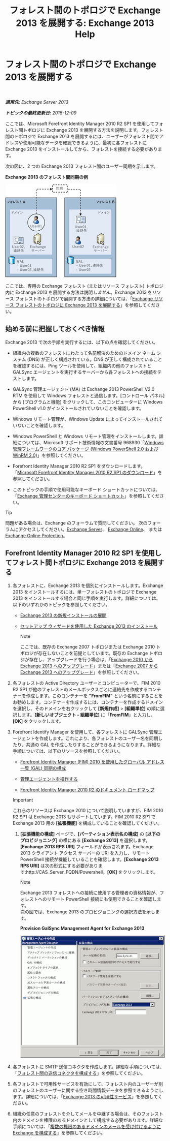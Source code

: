 ﻿---
title: 'フォレスト間のトポロジで Exchange 2013 を展開する: Exchange 2013 Help'
TOCTitle: フォレスト間のトポロジで Exchange 2013 を展開する
ms:assetid: 65be650f-d435-4f60-9ff0-5cb88a726abb
ms:mtpsurl: https://technet.microsoft.com/ja-jp/library/Aa998597(v=EXCHG.150)
ms:contentKeyID: 51407539
ms.date: 04/24/2018
mtps_version: v=EXCHG.150
ms.translationtype: HT
---

# フォレスト間のトポロジで Exchange 2013 を展開する

 

_**適用先:** Exchange Server 2013_

_**トピックの最終更新日:** 2016-12-09_

ここでは、Microsoft Forefront Identity Manager 2010 R2 SP1 を使用してフォレスト間トポロジに Exchange 2013 を展開する方法を説明します。フォレスト間のトポロジで Exchange 2013 を展開するには、ユーザーがフォレスト間でアドレスや使用可能なデータを確認できるように、最初に各フォレストに Exchange 2013 をインストールしてから、フォレストを接続する必要があります。

次の図に、2 つの Exchange 2013 フォレスト間のユーザー同期を示します。

**Exchange 2013 のフォレスト間同期の例**

![Exchange 2010 の複数のフォレストの例](images/Aa998597.df0ba5dd-cb96-4542-98bd-2a425defe317(EXCHG.150).gif "Exchange 2010 の複数のフォレストの例")

ここでは、専用の Exchange フォレスト (またはリソース フォレスト) トポロジ内に Exchange 2013 を展開する方法は説明*しません*。Exchange 2013 をリソース フォレストのトポロジで展開する方法の詳細については、「[Exchange リソース フォレストのトポロジに Exchange 2013 を展開する](deploy-exchange-2013-in-an-exchange-resource-forest-topology-exchange-2013-help.md)」を参照してください。

## 始める前に把握しておくべき情報

Exchange 2013 で次の手順を実行するには、以下の点を確認してください。

  - 組織内の複数のフォレストにわたって名前解決のためのドメイン ネーム システム (DNS) が正しく構成されている。DNS が正しく構成されていることを確認するには、Ping ツールを使用して、組織内の他のフォレストと GALSync エージェントを実行するサーバーから各フォレストへの接続をテストします。

  - GALSync 管理エージェント (MA) は Exchange 2013 PowerShell V2.0 RTM を使用して Windows フォレストと通信します。\[コントロール パネル\] から \[プログラムと機能\] をクリックして、このコンピューターに Windows PowerShell v1.0 がインストールされていないことを確認します。

  - Windows リモート管理が、Windows Update によってインストールされていないことを確認します。

  - Windows PowerShell と Windows リモート管理をインストールします。詳細については、Microsoft サポート技術情報の文書番号 968930「[Windows 管理フレームワークのコア パッケージ (Windows PowerShell 2.0 および WinRM 2.0)](http://go.microsoft.com/fwlink/p/?linkid=3052&kbid=968930)」を参照してください。

  - Forefront Identity Manager 2010 R2 SP1 をダウンロードします。「[Microsoft Forefront Identity Manager 2010 R2 SP1 のダウンロード](https://go.microsoft.com/fwlink/p/?linkid=279868)」を参照してください。

  - このトピックの手順で使用可能なキーボード ショートカットについては、「[Exchange 管理センターのキーボード ショートカット](keyboard-shortcuts-in-the-exchange-admin-center-exchange-online-protection-help.md)」を参照してください。


> [!TIP]
> 問題がある場合は、Exchange のフォーラムで質問してください。 次のフォーラムにアクセスしてください。<A href="https://go.microsoft.com/fwlink/p/?linkid=60612">Exchange Server</A>、 <A href="https://go.microsoft.com/fwlink/p/?linkid=267542">Exchange Online</A>、 または <A href="https://go.microsoft.com/fwlink/p/?linkid=285351">Exchange Online Protection</A>。



## Forefront Identity Manager 2010 R2 SP1 を使用してフォレスト間トポロジに Exchange 2013 を展開する

1.  各フォレストに、Exchange 2013 を個別にインストールします。Exchange 2013 をインストールするには、単一フォレストのトポロジで Exchange 2013 をインストールする場合と同じ手順を実行します。詳細については、以下のいずれかのトピックを参照してください。
    
      - [Exchange 2013 の新規インストールの展開](deploy-a-new-installation-of-exchange-2013-exchange-2013-help.md)
    
      - [セットアップ ウィザードを使用した Exchange 2013 のインストール](install-exchange-2013-using-the-setup-wizard-exchange-2013-help.md)
        

        > [!NOTE]
        > ここでは、既存の Exchange&nbsp;2007 トポロジまたは Exchange 2010 トポロジが存在しないことを前提としています。既存の Exchange トポロジが存在し、アップグレードを行う場合は、「<A href="upgrade-from-exchange-2010-to-exchange-2013-exchange-2013-help.md">Exchange 2010 から Exchange 2013 へのアップグレード</A>」または「<A href="upgrade-from-exchange-2007-to-exchange-2013-exchange-2013-help.md">Exchange 2007 から Exchange 2013 へのアップグレード</A>」を参照してください。



2.  各フォレストの Active Directory ユーザーとコンピューターで、FIM 2010 R2 SP1 が他のフォレストのメールボックスごとに連絡先を作成するコンテナーを作成します。このコンテナーを **"FromFIM"** という名前にすることをお勧めします。コンテナーを作成するには、コンテナーを作成するドメインを選択し、そのドメインを右クリックして **\[新規作成\]** \> **\[組織単位\]** の順に選択します。**\[新しいオブジェクト - 組織単位\]** に「**FromFIM**」と入力し、**\[OK\]** をクリックします。

3.  Forefront Identify Manager を使用して、各フォレストに GALSync 管理エージェントを作成します。これにより、各フォレストのユーザー名を同期したり、共通の GAL を作成したりすることができるようになります。詳細な手順については、以下のリソースを参照してください。
    
      - [Forefront Identity Manager (FIM) 2010 を使用したグローバル アドレス一覧 (GAL) 同期の構成](https://go.microsoft.com/fwlink/p/?linkid=279869)
    
      - [管理エージェントを操作する](https://go.microsoft.com/fwlink/p/?linkid=279870)
    
      - [Forefront Identity Manager 2010 R2 のドキュメント ロードマップ](https://go.microsoft.com/fwlink/p/?linkid=279871)
    

    > [!IMPORTANT]
    > これらのリソースは Exchange 2010 について説明していますが、FIM 2010 R2 SP1 は Exchange 2013 もサポートしています。FIM 2010 R2 SP1 で Exchange 2013 用の <STRONG>[拡張機能]</STRONG> を構成していることを確認してください。

    
    1.  **\[拡張機能の構成\]** ページで、**\[パーティション表示名の構成\]** の **\[以下のプロビジョニング\]** の横にある **\[Exchange 2013\]** を選択します。**\[Exchange 2013 RPS URI\]** フィールドが表示されます。Exchange 2013 クライアント アクセス サーバーの URI を入力し、リモート PowerShell 接続が機能していることを確認します。**\[Exchange 2013 RPS URI\]** は次の形式にする必要があります:http://CAS\_Server\_FQDN/Powershell。**\[OK\]** をクリックします。
        

        > [!NOTE]
        > Exchange 2013 フォレストへの接続に使用する管理者の資格情報が、フォレストへのリモート PowerShell 接続にも使用できることを確認します。<BR>次の図では、Exchange 2013 のプロビジョニングの選択方法を示します。

        
        **Provision GalSync Management Agent for Exchange 2013**
        
        ![管理エージェントの Exchange 2010 プロビジョニング](images/Aa998597.8f403cda-e5e4-4edf-887f-c1ed46cee3f5(EXCHG.150).gif "管理エージェントの Exchange 2010 プロビジョニング")  

4.  各フォレストに SMTP 送信コネクタを作成します。詳細な手順については、「[フォレスト間の送信コネクタを構成する](configure-a-cross-forest-send-connector-exchange-2013-help.md)」を参照してください。

5.  各フォレストで可用性サービスを有効にして、フォレスト内のユーザーが別のフォレストのユーザーに関する空き時間情報データを参照できるようにします。詳細については、「[Exchange 2013 の可用性サービス](availability-service-in-exchange-2013-exchange-2013-help.md)」を参照してください。

6.  組織の任意のフォレストを介してメールを中継する場合は、そのフォレスト内のドメインを権限のあるドメインとして構成する必要があります。詳細な手順については、「[複数の権限のあるドメインのメールを受け付けるように Exchange を構成する](configure-exchange-to-accept-mail-for-multiple-authoritative-domains-exchange-2013-help.md)」を参照してください。

